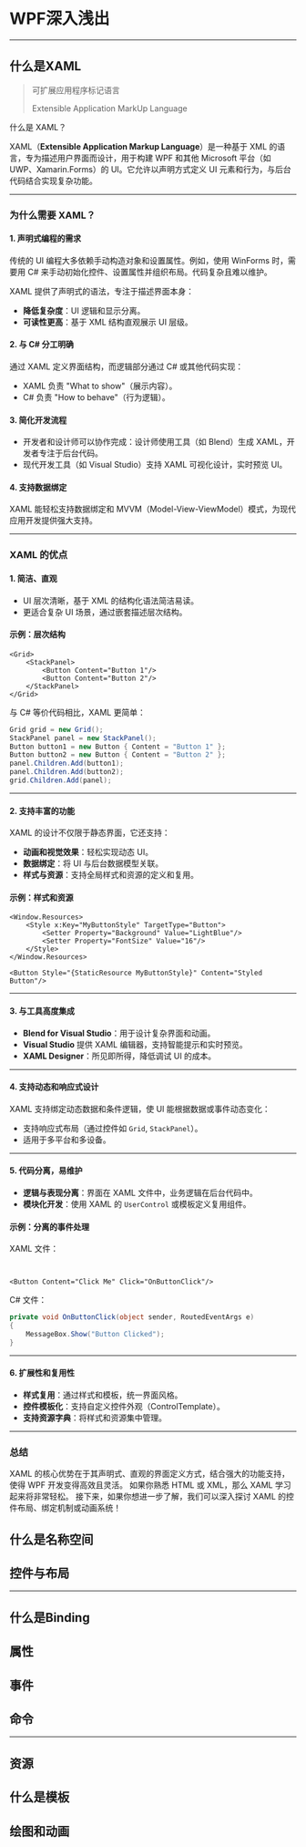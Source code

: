 # WPF深入浅出



---



## 什么是XAML

> 可扩展应用程序标记语言
>
> Extensible Application MarkUp Language

 什么是 XAML？

XAML（**Extensible Application Markup Language**）是一种基于 XML 的语言，专为描述用户界面而设计，用于构建 WPF 和其他 Microsoft 平台（如 UWP、Xamarin.Forms）的 UI。它允许以声明方式定义 UI 元素和行为，与后台代码结合实现复杂功能。

------

### 为什么需要 XAML？

#### 1. **声明式编程的需求**

传统的 UI 编程大多依赖手动构造对象和设置属性。例如，使用 WinForms 时，需要用 C# 来手动初始化控件、设置属性并组织布局。代码复杂且难以维护。

XAML 提供了声明式的语法，专注于描述界面本身：

- **降低复杂度**：UI 逻辑和显示分离。
- **可读性更高**：基于 XML 结构直观展示 UI 层级。

#### 2. **与 C# 分工明确**

通过 XAML 定义界面结构，而逻辑部分通过 C# 或其他代码实现：

- XAML 负责 "What to show"（展示内容）。
- C# 负责 "How to behave"（行为逻辑）。

#### 3. **简化开发流程**

- 开发者和设计师可以协作完成：设计师使用工具（如 Blend）生成 XAML，开发者专注于后台代码。
- 现代开发工具（如 Visual Studio）支持 XAML 可视化设计，实时预览 UI。

#### 4. **支持数据绑定**

XAML 能轻松支持数据绑定和 MVVM（Model-View-ViewModel）模式，为现代应用开发提供强大支持。

------

### XAML 的优点

#### 1. **简洁、直观**

- UI 层次清晰，基于 XML 的结构化语法简洁易读。
- 更适合复杂 UI 场景，通过嵌套描述层次结构。

#### 示例：层次结构

```xaml
<Grid>
    <StackPanel>
        <Button Content="Button 1"/>
        <Button Content="Button 2"/>
    </StackPanel>
</Grid>
```

与 C# 等价代码相比，XAML 更简单：

```C#
Grid grid = new Grid();
StackPanel panel = new StackPanel();
Button button1 = new Button { Content = "Button 1" };
Button button2 = new Button { Content = "Button 2" };
panel.Children.Add(button1);
panel.Children.Add(button2);
grid.Children.Add(panel);
```

------

#### 2. **支持丰富的功能**

XAML 的设计不仅限于静态界面，它还支持：

- **动画和视觉效果**：轻松实现动态 UI。
- **数据绑定**：将 UI 与后台数据模型关联。
- **样式与资源**：支持全局样式和资源的定义和复用。

#### 示例：样式和资源

```xaml
<Window.Resources>
    <Style x:Key="MyButtonStyle" TargetType="Button">
        <Setter Property="Background" Value="LightBlue"/>
        <Setter Property="FontSize" Value="16"/>
    </Style>
</Window.Resources>

<Button Style="{StaticResource MyButtonStyle}" Content="Styled Button"/>
```

------

#### 3. **与工具高度集成**

- **Blend for Visual Studio**：用于设计复杂界面和动画。
- **Visual Studio** 提供 XAML 编辑器，支持智能提示和实时预览。
- **XAML Designer**：所见即所得，降低调试 UI 的成本。

------

#### 4. **支持动态和响应式设计**

XAML 支持绑定动态数据和条件逻辑，使 UI 能根据数据或事件动态变化：

- 支持响应式布局（通过控件如 `Grid`, `StackPanel`）。
- 适用于多平台和多设备。

------

#### 5. **代码分离，易维护**

- **逻辑与表现分离**：界面在 XAML 文件中，业务逻辑在后台代码中。
- **模块化开发**：使用 XAML 的 `UserControl` 或模板定义复用组件。

#### 示例：分离的事件处理

XAML 文件：

```xaml


<Button Content="Click Me" Click="OnButtonClick"/>
```

C# 文件：

```c#
private void OnButtonClick(object sender, RoutedEventArgs e)
{
    MessageBox.Show("Button Clicked");
}
```

------

#### 6. **扩展性和复用性**

- **样式复用**：通过样式和模板，统一界面风格。
- **控件模板化**：支持自定义控件外观（ControlTemplate）。
- **支持资源字典**：将样式和资源集中管理。

------

### 总结

XAML 的核心优势在于其声明式、直观的界面定义方式，结合强大的功能支持，使得 WPF 开发变得高效且灵活。
如果你熟悉 HTML 或 XML，那么 XAML 学习起来将非常轻松。
接下来，如果你想进一步了解，我们可以深入探讨 XAML 的控件布局、绑定机制或动画系统！

## 什么是名称空间





## 控件与布局



---

## 什么是Binding

## 属性

## 事件

## 命令

---

## 资源

## 什么是模板

## 绘图和动画

